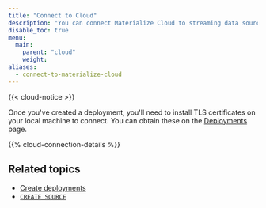 ```yaml
---
title: "Connect to Cloud"
description: "You can connect Materialize Cloud to streaming data sources."
disable_toc: true
menu:
  main:
    parent: "cloud"
    weight:
aliases:
  - connect-to-materialize-cloud
---
```


{{< cloud-notice >}}

Once you've created a deployment, you'll need to install TLS certificates on your local machine to connect. You can obtain these on the [Deployments](https://cloud.materialize.com/deployments) page.

{{% cloud-connection-details %}}

## Related topics

* [Create deployments](../create-deployments)
* [`CREATE SOURCE`](/sql/create-source)
